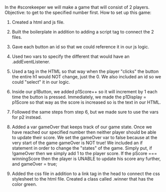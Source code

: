 In the #scorekeeper we will make a game that will consist of 2 players.
Objective: to get to the specified number first.
How to set up this game:
1) Created a html and js file.
2) Built the boilerplate in addition to adding a script tag to connect the 2 files.
3) Gave each button an id so that we could reference it in our js logic.
4) Used two vars to specify the different <buttons> that would have an .addEventListener.

5) Used a <span> tag in the HTML so that way when the player "clicks" the button the entire h1 would NOT change, just the 0.  We also included an id so we could "select" it in our logic.

6) Inside our p1Button, we added p1Score++ so it will increment by 1 each time the button is pressed.  Immediately, we made the p1Display = p1Score so that way as the score is increased so is the text in our HTML.

7) Followed the same steps from step 6, but we made sure to use the vars for p2 instead.

8) Added a var gameOver that keeps track of our game state. Once we have reached our specified number then neither player should be able to update their score.
    We set the gameOver var to false because at the very start of the game gameOver is NOT true!
    We included an if statement in order to change the "states" of the game. Simply put, if !gameOver then we simply add 1 to the player score.  If the pScore === winningScore then the player is UNABLE to update his score any further, and gameOver = true;

9) Added the css file in addition to a link tag in the head to connect the css stylesheet to the html file.
    Created a class called .winner that has the color green.